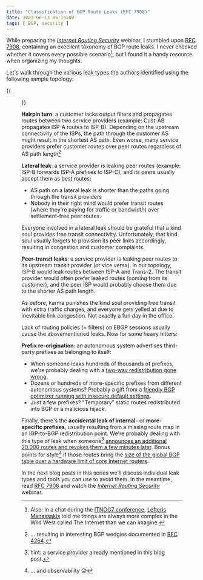 ```yaml
---
title: "Classification of BGP Route Leaks (RFC 7908)"
date: 2023-06-13 06:13:00
tags: [ BGP, security ]
---
```

While preparing the *[Internet Routing Security](https://www.ipspace.net/Internet_Routing_Security)* webinar, I stumbled upon [RFC 7908](https://www.rfc-editor.org/rfc/rfc7908.html), containing an excellent taxonomy of BGP route leaks. I never checked whether it covers every possible scenario[^EPS], but I found it a handy resource when organizing my thoughts.

Let's walk through the various leak types the authors identified using the following sample topology:
<!--more-->
{{<figure src="/2023/06/bgp-leak-topology.png">}}
[^EPS]: Also: In a chat during the [ITNOG7 conference](https://www.itnog.it/itnog7/), [Lefteris Manassakis](https://manassakis.net/) told me things are always more complex in the Wild West called The Internet than we can imagine.

**Hairpin turn**: a customer lacks output filters and propagates routes between two service providers (example: Cust-AB propagates ISP-A routes to ISP-B). Depending on the upstream connectivity of the ISPs, the path through the customer AS might result in the shortest AS path. Even worse, many service providers prefer customer routes over peer routes regardless of AS path length[^BW]

[^BW]: ... resulting in interesting BGP wedgies documented in [RFC 4264](https://www.rfc-editor.org/rfc/rfc4264.html).

**Lateral leak**: a service provider is leaking peer routes (example: ISP-B forwards ISP-A prefixes to ISP-C), and its peers usually accept them as best routes:

-   AS path on a lateral leak is shorter than the paths going through the transit providers
-   Nobody in their right mind would prefer transit routes (where they're paying for traffic or bandwidth) over settlement-free peer routes.

Everyone involved in a lateral leak should be grateful that a kind soul provides free transit connectivity. Unfortunately, that kind soul usually forgets to provision its peer links accordingly, resulting in congestion and customer complaints.

**Peer-transit leaks**: a service provider is leaking peer routes to its upstream transit provider (or vice versa). In our topology, ISP-B would leak routes between ISP-A and Trans-2. The transit provider would often prefer leaked routes (coming from its customer), and the peer ISP would probably choose them due to the shorter AS path length.

As before, karma punishes the kind soul providing free transit with extra traffic charges, and everyone gets yelled at due to inevitable link congestion. Not exactly a fun day in the office.

Lack of routing policies (= filters) on EBGP sessions usually cause the abovementioned leaks. Now for some heavy hitters:

**Prefix re-origination**: an autonomous system advertises third-party prefixes as belonging to itself:

-   When someone leaks hundreds of thousands of prefixes, we're probably dealing with a [two-way redistribution gone wrong](https://blog.ipspace.net/2020/10/redistributing-bgp-into-ospf.html).
-   Dozens or hundreds of more-specific prefixes from different autonomous systems? Probably a gift from a [friendly BGP optimizer running with insecure default settings](https://blog.cloudflare.com/how-verizon-and-a-bgp-optimizer-knocked-large-parts-of-the-internet-offline-today/).
-   Just a few prefixes? "Temporary" static routes redistributed into BGP or a malicious hijack.

Finally, there's the **accidental leak of internal-** or **more-specific prefixes**, usually resulting from a missing route map in an IGP-to-BGP redistribution point. We're probably dealing with this type of leak when someone[^AM] [announces an additional 20.000 routes and revokes them a few minutes later](https://www.bgpmon.net/what-caused-todays-internet-hiccup/). Bonus points for style[^OBS] if those routes bring the [size of the global BGP table over a hardware limit of core Internet routers](https://labs.apnic.net/index.php/2014/09/30/whats-so-special-about-512/).

In the next blog posts in this series we'll discuss individual leak types and tools you can use to avoid them. In the meantime, read [RFC 7908](https://www.rfc-editor.org/rfc/rfc7908.html) and watch the *[Internet Routing Security](https://www.ipspace.net/Internet_Routing_Security)* webinar.

[^AM]: hint: a service provider already mentioned in this blog post.

[^OBS]: ... and observability 😜
